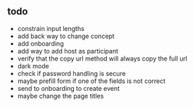 ## todo
- constrain input lengths
- add back way to change concept
- add onboarding
- add way to add host as participant
- verify that the copy url method will always copy the full url
- dark mode
- check if password handling is secure
- maybe prefill form if one of the fields is not correct
- send to onboarding to create event
- maybe change the page titles
